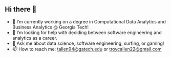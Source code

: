 ## Hi there 👋
- 🔭 I’m currently working on a degree in Computational Data Analytics and Business Analytics @ Georgia Tech!
- 🤔 I’m looking for help with deciding between software engineering and analytics as a career.
- 💬 Ask me about data science, software engineering, surfing, or gaming!
- 📫 How to reach me: tallen94@gatech.edu or troycallen22@gmail.com

